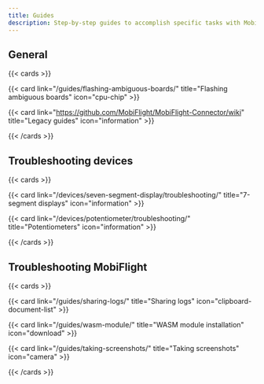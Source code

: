 ```yaml
---
title: Guides
description: Step-by-step guides to accomplish specific tasks with MobiFlight.
---
```


## General

{{< cards >}}

{{< card link="/guides/flashing-ambiguous-boards/" title="Flashing ambiguous boards" icon="cpu-chip" >}}

{{< card link="https://github.com/MobiFlight/MobiFlight-Connector/wiki" title="Legacy guides" icon="information" >}}

{{< /cards >}}

## Troubleshooting devices

{{< cards >}}

{{< card link="/devices/seven-segment-display/troubleshooting/" title="7-segment displays" icon="information" >}}

{{< card link="/devices/potentiometer/troubleshooting/" title="Potentiometers" icon="information" >}}

{{< /cards >}}

## Troubleshooting MobiFlight

{{< cards >}}

{{< card link="/guides/sharing-logs/" title="Sharing logs" icon="clipboard-document-list" >}}

{{< card link="/guides/wasm-module/" title="WASM module installation" icon="download" >}}

{{< card link="/guides/taking-screenshots/" title="Taking screenshots" icon="camera" >}}

{{< /cards >}}
